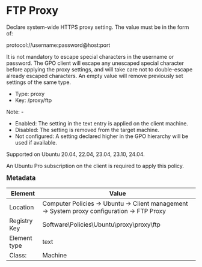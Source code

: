 # FTP Proxy

Declare system-wide HTTPS proxy setting. The value must be in the form of:

  protocol://username:password@host:port

It is not mandatory to escape special characters in the username or password. The GPO client will escape any unescaped special character before applying the proxy settings, and will take care not to double-escape already escaped characters. An empty value will remove previously set settings of the same type.


- Type: proxy
- Key: /proxy/ftp

Note: -
 * Enabled: The setting in the text entry is applied on the client machine.
 * Disabled: The setting is removed from the target machine.
 * Not configured: A setting declared higher in the GPO hierarchy will be used if available.


Supported on Ubuntu 20.04, 22.04, 23.04, 23.10, 24.04.

An Ubuntu Pro subscription on the client is required to apply this policy.



<span style="font-size: larger;">**Metadata**</span>

| Element      | Value            |
| ---          | ---              |
| Location     | Computer Policies -> Ubuntu -> Client management -> System proxy configuration -> FTP Proxy    |
| Registry Key | Software\Policies\Ubuntu\proxy\proxy\ftp         |
| Element type | text |
| Class:       | Machine       |
